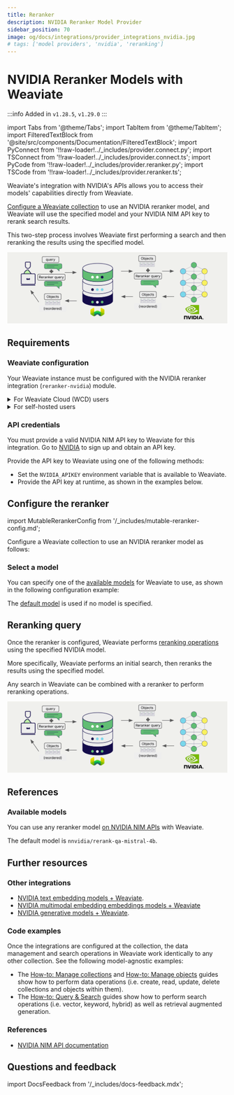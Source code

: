 ```yaml
---
title: Reranker
description: NVIDIA Reranker Model Provider
sidebar_position: 70
image: og/docs/integrations/provider_integrations_nvidia.jpg
# tags: ['model providers', 'nvidia', 'reranking']
---
```


# NVIDIA Reranker Models with Weaviate

:::info Added in `v1.28.5`, `v1.29.0`
:::

import Tabs from '@theme/Tabs';
import TabItem from '@theme/TabItem';
import FilteredTextBlock from '@site/src/components/Documentation/FilteredTextBlock';
import PyConnect from '!!raw-loader!../_includes/provider.connect.py';
import TSConnect from '!!raw-loader!../_includes/provider.connect.ts';
import PyCode from '!!raw-loader!../_includes/provider.reranker.py';
import TSCode from '!!raw-loader!../_includes/provider.reranker.ts';

Weaviate's integration with NVIDIA's APIs allows you to access their models' capabilities directly from Weaviate.

[Configure a Weaviate collection](#configure-the-reranker) to use an NVIDIA reranker model, and Weaviate will use the specified model and your NVIDIA NIM API key to rerank search results.

This two-step process involves Weaviate first performing a search and then reranking the results using the specified model.

![Reranker integration illustration](../_includes/integration_nvidia_reranker.png)

## Requirements

### Weaviate configuration

Your Weaviate instance must be configured with the NVIDIA reranker integration (`reranker-nvidia`) module.

<details>
  <summary>For Weaviate Cloud (WCD) users</summary>

This integration is enabled by default on Weaviate Cloud (WCD) serverless instances.

</details>

<details>
  <summary>For self-hosted users</summary>

- Check the [cluster metadata](docs/deploy/config-guides/meta.md) to verify if the module is enabled.
- Follow the [how-to configure modules](../../configuration/modules.md) guide to enable the module in Weaviate.

</details>

### API credentials

You must provide a valid NVIDIA NIM API key to Weaviate for this integration. Go to [NVIDIA](https://build.nvidia.com/) to sign up and obtain an API key.

Provide the API key to Weaviate using one of the following methods:

- Set the `NVIDIA_APIKEY` environment variable that is available to Weaviate.
- Provide the API key at runtime, as shown in the examples below.

<Tabs groupId="languages">

 <TabItem value="py" label="Python API v4">
    <FilteredTextBlock
      text={PyConnect}
      startMarker="# START NVIDIAInstantiation"
      endMarker="# END NVIDIAInstantiation"
      language="py"
    />
  </TabItem>

 <TabItem value="js" label="JS/TS API v3">
    <FilteredTextBlock
      text={TSConnect}
      startMarker="// START NVIDIAInstantiation"
      endMarker="// END NVIDIAInstantiation"
      language="ts"
    />
  </TabItem>

</Tabs>

## Configure the reranker

import MutableRerankerConfig from '/_includes/mutable-reranker-config.md';

<MutableRerankerConfig />

Configure a Weaviate collection to use an NVIDIA reranker model as follows:

<Tabs groupId="languages">
  <TabItem value="py" label="Python API v4">
    <FilteredTextBlock
      text={PyCode}
      startMarker="# START RerankerNVIDIABasic"
      endMarker="# END RerankerNVIDIABasic"
      language="py"
    />
  </TabItem>

  <TabItem value="js" label="JS/TS API v3">
    <FilteredTextBlock
      text={TSCode}
      startMarker="// START RerankerNVIDIABasic"
      endMarker="// END RerankerNVIDIABasic"
      language="ts"
    />
  </TabItem>

</Tabs>

### Select a model

You can specify one of the [available models](#available-models) for Weaviate to use, as shown in the following configuration example:

<Tabs groupId="languages">
  <TabItem value="py" label="Python API v4">
    <FilteredTextBlock
      text={PyCode}
      startMarker="# START RerankerNVIDIACustomModel"
      endMarker="# END RerankerNVIDIACustomModel"
      language="py"
    />
  </TabItem>

  <TabItem value="js" label="JS/TS API v3">
    <FilteredTextBlock
      text={TSCode}
      startMarker="// START RerankerNVIDIACustomModel"
      endMarker="// END RerankerNVIDIACustomModel"
      language="ts"
    />
  </TabItem>

</Tabs>

The [default model](#available-models) is used if no model is specified.

## Reranking query

Once the reranker is configured, Weaviate performs [reranking operations](../../search/rerank.md) using the specified NVIDIA model.

More specifically, Weaviate performs an initial search, then reranks the results using the specified model.

Any search in Weaviate can be combined with a reranker to perform reranking operations.

![Reranker integration illustration](../_includes/integration_nvidia_reranker.png)

<Tabs groupId="languages">

 <TabItem value="py" label="Python API v4">
    <FilteredTextBlock
      text={PyCode}
      startMarker="# START RerankerQueryExample"
      endMarker="# END RerankerQueryExample"
      language="py"
    />
  </TabItem>

 <TabItem value="js" label="JS/TS API v3">
    <FilteredTextBlock
      text={TSCode}
      startMarker="// START RerankerQueryExample"
      endMarker="// END RerankerQueryExample"
      language="ts"
    />
  </TabItem>

</Tabs>

## References

### Available models

You can use any reranker model [on NVIDIA NIM APIs](https://build.nvidia.com/models) with Weaviate.

The default model is `nnvidia/rerank-qa-mistral-4b`.

## Further resources

### Other integrations

- [NVIDIA text embedding models + Weaviate](./embeddings.md).
- [NVIDIA multimodal embedding embeddings models + Weaviate](./embeddings-multimodal.md)
- [NVIDIA generative models + Weaviate](./generative.md).

### Code examples

Once the integrations are configured at the collection, the data management and search operations in Weaviate work identically to any other collection. See the following model-agnostic examples:

- The [How-to: Manage collections](../../manage-collections/index.mdx) and [How-to: Manage objects](../../manage-objects/index.mdx) guides show how to perform data operations (i.e. create, read, update, delete collections and objects within them).
- The [How-to: Query & Search](../../search/index.mdx) guides show how to perform search operations (i.e. vector, keyword, hybrid) as well as retrieval augmented generation.

### References

- [NVIDIA NIM API documentation](https://docs.api.nvidia.com/nim/)

## Questions and feedback

import DocsFeedback from '/_includes/docs-feedback.mdx';

<DocsFeedback/>
